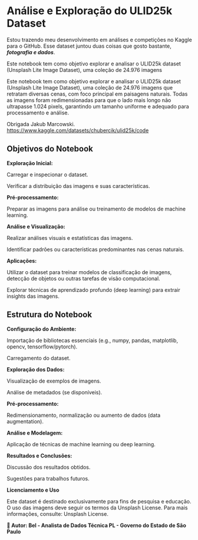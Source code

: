 # Análise e Exploração do ULID25k Dataset

Estou trazendo meu desenvolvimento em análises e competições no Kaggle para o GitHub. Esse dataset juntou duas coisas que gosto bastante, ***fotografia e dados***. 

Este notebook tem como objetivo explorar e analisar o ULID25k dataset (Unsplash Lite Image Dataset), uma coleção de 24.976 imagens

Este notebook tem como objetivo explorar e analisar o ULID25k dataset (Unsplash Lite Image Dataset), uma coleção de 24.976 imagens que retratam diversas cenas, com foco principal em paisagens naturais. Todas as imagens foram redimensionadas para que o lado mais longo não ultrapasse 1.024 pixels, garantindo um tamanho uniforme e adequado para processamento e análise.

Obrigada Jakub Marcowski. https://www.kaggle.com/datasets/chubercik/ulid25k/code

## Objetivos do Notebook

**Exploração Inicial:**

Carregar e inspecionar o dataset.

Verificar a distribuição das imagens e suas características.

**Pré-processamento:**

Preparar as imagens para análise ou treinamento de modelos de machine learning.

**Análise e Visualização:**

Realizar análises visuais e estatísticas das imagens.

Identificar padrões ou características predominantes nas cenas naturais.

**Aplicações:**

Utilizar o dataset para treinar modelos de classificação de imagens, detecção de objetos ou outras tarefas de visão computacional.

Explorar técnicas de aprendizado profundo (deep learning) para extrair insights das imagens.

## Estrutura do Notebook

**Configuração do Ambiente:**

Importação de bibliotecas essenciais (e.g., numpy, pandas, matplotlib, opencv, tensorflow/pytorch).

Carregamento do dataset.

**Exploração dos Dados:**

Visualização de exemplos de imagens.

Análise de metadados (se disponíveis).

**Pré-processamento:**

Redimensionamento, normalização ou aumento de dados (data augmentation).

**Análise e Modelagem:**

Aplicação de técnicas de machine learning ou deep learning.

**Resultados e Conclusões:**

Discussão dos resultados obtidos.

Sugestões para trabalhos futuros.

**Licenciamento e Uso**

Este dataset é destinado exclusivamente para fins de pesquisa e educação. O uso das imagens deve seguir os termos da Unsplash License. Para mais informações, consulte: Unsplash License.

**📌 Autor: Bel - Analista de Dados Técnica PL - Governo do Estado de São Paulo**








